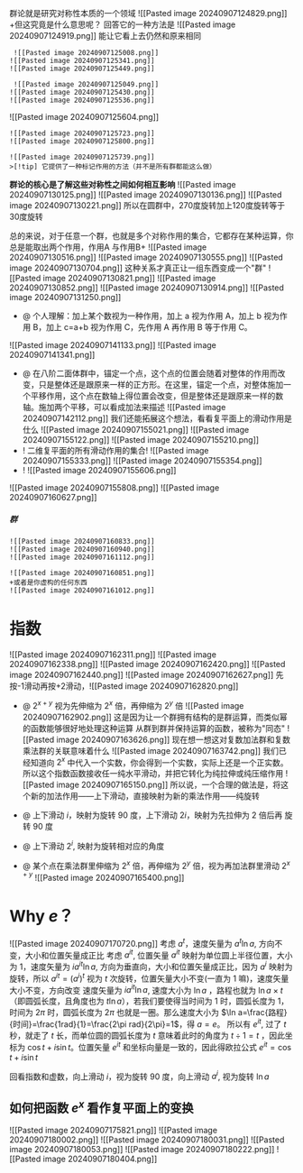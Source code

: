 群论就是研究对称性本质的一个领域
![[Pasted image 20240907124829.png]]
+但这究竟是什么意思呢？
回答它的一种方法是 ![[Pasted image 20240907124919.png]]
能让它看上去仍然和原来相同
```ad-col2
 ![[Pasted image 20240907125008.png]]
![[Pasted image 20240907125341.png]]
![[Pasted image 20240907125449.png]]

 ![[Pasted image 20240907125049.png]]
![[Pasted image 20240907125430.png]]
![[Pasted image 20240907125536.png]]
```
![[Pasted image 20240907125604.png]]
 ```ad-col2
 ![[Pasted image 20240907125723.png]]
 ![[Pasted image 20240907125800.png]]

![[Pasted image 20240907125739.png]]
>[!tip] 它提供了一种标记作用的方法（并不是所有群都能这么做）
```

**群论的核心是了解这些对称性之间如何相互影响**
![[Pasted image 20240907130125.png]]
![[Pasted image 20240907130136.png]]
![[Pasted image 20240907130221.png]]
所以在圆群中，270度旋转加上120度旋转等于30度旋转

总的来说，对于任意一个群，也就是多个对称作用的集合，它都存在某种运算，你总是能取出两个作用，作用A 与作用B+ 
![[Pasted image 20240907130516.png]]
![[Pasted image 20240907130555.png]]
![[Pasted image 20240907130704.png]]
这种关系才真正让一组东西变成一个"群"
![[Pasted image 20240907130821.png]]
![[Pasted image 20240907130852.png]]
![[Pasted image 20240907130914.png]]
![[Pasted image 20240907131250.png]]
- @ 个人理解：加上某个数视为一种作用，加上 a 视为作用 A，加上 b 视为作用 B，加上 c=a+b 视为作用 C，先作用 A 再作用 B 等于作用 C。

![[Pasted image 20240907141133.png]]
![[Pasted image 20240907141341.png]]
- @ 在八阶二面体群中，锚定一个点，这个点的位置会随着对整体的作用而改变，只是整体还是跟原来一样的正方形。在这里，锚定一个点，对整体施加一个平移作用，这个点在数轴上得位置会改变，但是整体还是跟原来一样的数轴。施加两个平移，可以看成加法来描述
![[Pasted image 20240907142112.png]]
我们还能拓展这个想法，看看复平面上的滑动作用是仕么
![[Pasted image 20240907155021.png]]
![[Pasted image 20240907155122.png]]
![[Pasted image 20240907155210.png]]
- ! 二维复平面的所有滑动作用的集合!
![[Pasted image 20240907155333.png]]
![[Pasted image 20240907155354.png]]
- ! ![[Pasted image 20240907155606.png]]

 ![[Pasted image 20240907155808.png]]
![[Pasted image 20240907160627.png]]
##### 群
```ad-col2
![[Pasted image 20240907160833.png]]
![[Pasted image 20240907160940.png]]
![[Pasted image 20240907161112.png]]

![[Pasted image 20240907160851.png]]
+或者是你虚构的任何东西
![[Pasted image 20240907161012.png]]
```
# 指数
![[Pasted image 20240907162311.png]]
 ![[Pasted image 20240907162338.png]]
  ![[Pasted image 20240907162420.png]]
  ![[Pasted image 20240907162440.png]]
   ![[Pasted image 20240907162627.png]]
先按-1滑动再按+2滑动，![[Pasted image 20240907162820.png]]
- @ $2^{x+y}$ 视为先伸缩为 $2^{x}$ 倍，再伸缩为 $2^{y}$ 倍
![[Pasted image 20240907162902.png]]
这是因为让一个群拥有结构的是群运算，而类似幂的函数能够很好地处理这种运算
从群到群并保持运算的函数，被称为"同态"
![[Pasted image 20240907163626.png]]
现在想一想这对复数加法群和复数乘法群的关联意味着什么
![[Pasted image 20240907163742.png]]
我们已经知道向 $2^{x}$ 中代入一个实数，你会得到一个实数，实际上还是一个正实数。
所以这个指数函数接收任一纯水平滑动，并把它转化为纯拉伸或纯压缩作用
![[Pasted image 20240907165150.png]]
 所以说，一个合理的做法是，将这个新的加法作用——上下滑动，直接映射为新的乘法作用——纯旋转
 - @ 上下滑动 $i$，映射为旋转 90 度，上下滑动 $2i$，映射为先拉伸为 2 倍后再 旋转 90 度
 - @ 上下滑动 $2^i$, 映射为旋转相对应的角度

- @ 某个点在乘法群里伸缩为 $2^{x}$ 倍，再伸缩为 $2^{y}$ 倍，视为再加法群里滑动  $2^{x+y}$ 
![[Pasted image 20240907165400.png]]   
# Why $e$？
![[Pasted image 20240907170720.png]]
考虑 $a^t$，速度矢量为 $a^{t}\ln a$, 方向不变，大小和位置矢量成正比
考虑 $a^{it}$, 位置矢量 $a^{it}$ 映射为单位圆上半径位置，大小为 1，速度矢量为 $ia^{it}\ln a$, 方向为垂直向，大小和位置矢量成正比，因为 $a^i$ 映射为旋转，所以 $a^{it}=(a^{i})^{t}$  视为 $t$ 次旋转，位置矢量大小不变(一直为 1 嘛)，速度矢量大小不变，方向改变
速度矢量为 $ia^{it}\ln a$, 速度大小为 $\ln a$ ，路程也就为 $\ln a\times t$（即圆弧长度，且角度也为 $t\ln a$），若我们要使得当时间为 1 时，圆弧长度为 $1$，时间为 $2\pi$ 时，圆弧长度为 $2\pi$ 也就是一圈。那么速度大小为 $\ln a=\frac{路程}{时间}=\frac{1rad}{1}=\frac{2\pi rad}{2\pi}=1$，得 $a=e$。
所以有 $e^{it}$, 过了 $t$ 秒，就走了 $t$ 长，而单位圆的圆弧长度为 $t$ 意味着此时的角度为 $t \div 1=t$ ，因此坐标为 $\cos t+i\sin t$。位置矢量 $e^{it}$ 和坐标向量是一致的，因此得欧拉公式 $e^{it}=\cos t+i \sin t$

回看指数和虚数，向上滑动 $i$，视为旋转 90 度，向上滑动 $a^{i}$, 视为旋转 $\ln a$
## 如何把函数 $e^{x}$ 看作复平面上的变换
 ![[Pasted image 20240907175821.png]]
 ![[Pasted image 20240907180002.png]]
   ![[Pasted image 20240907180031.png]]
   ![[Pasted image 20240907180053.png]]
![[Pasted image 20240907180222.png]]
![[Pasted image 20240907180404.png]]
